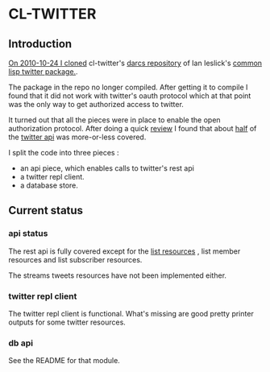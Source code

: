 # CL-TWITTER 

## Introduction

[On 2010-10-24 I cloned](http://cl-twitter.blogspot.com/2010/11/cl-twitter-blog.html) cl-twitter's [darcs repository](http://www.common-lisp.net/project/cl-twitter/darcs/cl-twitter) 
of Ian Ieslick's [common lisp twitter package.](http://common-lisp.net/project/cl-twitter/).

The package in the repo no longer compiled. After getting it to compile I found that it did not work with twitter's oauth protocol 
which at that point was the only way to get authorized access to twitter.

It turned out that all the pieces were in place to enable the open authorization protocol. After doing a quick [review](http://cl-twitter.blogspot.com/2010/11/extending-api.html)
I found that about [half](https://spreadsheets.google.com/ccc?key=0AvMxEpw5nMindFRrY0JfNDBCWWhvZ2xmUTNQVXY3ekE&hl=en) 
of the [twitter api](http://apiwiki.twitter.com/w/page/22554679/Twitter-API-Documentation?mode=print) was more-or-less covered.

I split the code into three pieces : 

* an api piece, which enables calls to twitter's rest api 
* a twitter repl client. 
* a database store.

## Current status

### api status
 
The rest api is fully covered except for the [list resources](http://dev.twitter.com/doc) , list member resources and list subscriber resources.  

The streams tweets resources have not been implemented either.

### twitter repl client

The twitter repl client is functional. What's missing are good pretty printer outputs for some twitter resources.

### db api
See the README for that module.


